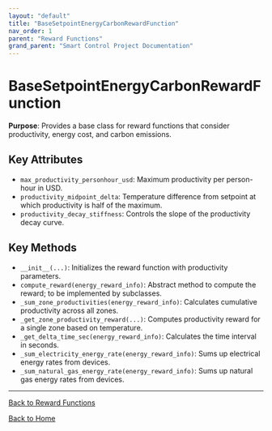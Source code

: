 ```yaml
---
layout: "default"
title: "BaseSetpointEnergyCarbonRewardFunction"
nav_order: 1
parent: "Reward Functions"
grand_parent: "Smart Control Project Documentation"
---
```


# BaseSetpointEnergyCarbonRewardFunction

**Purpose**: Provides a base class for reward functions that consider productivity, energy cost, and carbon emissions.

## Key Attributes

- `max_productivity_personhour_usd`: Maximum productivity per person-hour in USD.
- `productivity_midpoint_delta`: Temperature difference from setpoint at which productivity is half of the maximum.
- `productivity_decay_stiffness`: Controls the slope of the productivity decay curve.

## Key Methods

- `__init__(...)`: Initializes the reward function with productivity parameters.
- `compute_reward(energy_reward_info)`: Abstract method to compute the reward; to be implemented by subclasses.
- `_sum_zone_productivities(energy_reward_info)`: Calculates cumulative productivity across all zones.
- `_get_zone_productivity_reward(...)`: Computes productivity reward for a single zone based on temperature.
- `_get_delta_time_sec(energy_reward_info)`: Calculates the time interval in seconds.
- `_sum_electricity_energy_rate(energy_reward_info)`: Sums up electrical energy rates from devices.
- `_sum_natural_gas_energy_rate(energy_reward_info)`: Sums up natural gas energy rates from devices.

---

[Back to Reward Functions](reward-functions.md)

[Back to Home](../index.md)

